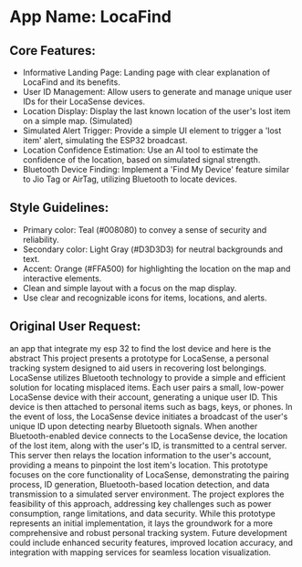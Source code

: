 # **App Name**: LocaFind

## Core Features:

- Informative Landing Page: Landing page with clear explanation of LocaFind and its benefits.
- User ID Management: Allow users to generate and manage unique user IDs for their LocaSense devices.
- Location Display: Display the last known location of the user's lost item on a simple map. (Simulated)
- Simulated Alert Trigger: Provide a simple UI element to trigger a 'lost item' alert, simulating the ESP32 broadcast.
- Location Confidence Estimation: Use an AI tool to estimate the confidence of the location, based on simulated signal strength.
- Bluetooth Device Finding: Implement a 'Find My Device' feature similar to Jio Tag or AirTag, utilizing Bluetooth to locate devices.

## Style Guidelines:

- Primary color: Teal (#008080) to convey a sense of security and reliability.
- Secondary color: Light Gray (#D3D3D3) for neutral backgrounds and text.
- Accent: Orange (#FFA500) for highlighting the location on the map and interactive elements.
- Clean and simple layout with a focus on the map display.
- Use clear and recognizable icons for items, locations, and alerts.

## Original User Request:
an app that integrate my esp 32 to find the lost device and here is the abstract This project presents a prototype for LocaSense, a personal tracking system designed to aid 
users in recovering lost belongings.  LocaSense utilizes Bluetooth technology to provide a 
simple and efficient solution for locating misplaced items.  Each user pairs a small, low-power 
LocaSense device with their account, generating a unique user ID.  This device is then attached 
to personal items such as bags, keys, or phones.  In the event of loss, the LocaSense device 
initiates a broadcast of the user's unique ID upon detecting nearby Bluetooth signals.  When 
another Bluetooth-enabled device connects to the LocaSense device, the location of the lost 
item, along with the user's ID, is transmitted to a central server.  This server then relays the 
location information to the user's account, providing a means to pinpoint the lost item's 
location. This prototype focuses on the core functionality of LocaSense, demonstrating the 
pairing process, ID generation, Bluetooth-based location detection, and data transmission to a 
simulated server environment.  The project explores the feasibility of this approach, addressing 
key challenges such as power consumption, range limitations, and data security.  While this 
prototype represents an initial implementation, it lays the groundwork for a more 
comprehensive and robust personal tracking system.  Future development could include 
enhanced security features, improved location accuracy, and integration with mapping services 
for seamless location visualization.
  
